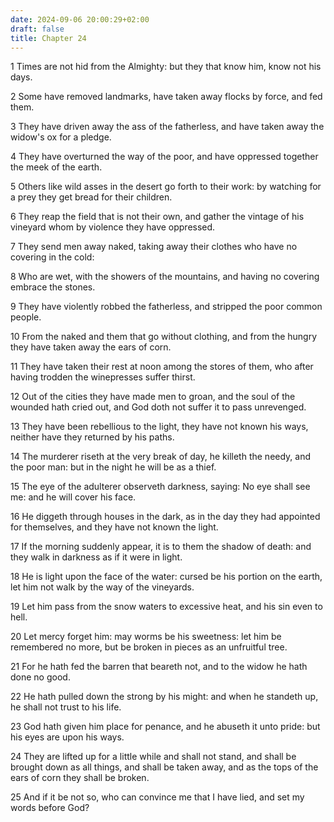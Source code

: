 ```yaml
---
date: 2024-09-06 20:00:29+02:00
draft: false
title: Chapter 24
---
```




1 Times are not hid from the Almighty: but they that know him, know not his days.

2 Some have removed landmarks, have taken away flocks by force, and fed them.

3 They have driven away the ass of the fatherless, and have taken away the widow's ox for a pledge.

4 They have overturned the way of the poor, and have oppressed together the meek of the earth.

5 Others like wild asses in the desert go forth to their work: by watching for a prey they get bread for their children.

6 They reap the field that is not their own, and gather the vintage of his vineyard whom by violence they have oppressed.

7 They send men away naked, taking away their clothes who have no covering in the cold:

8 Who are wet, with the showers of the mountains, and having no covering embrace the stones.

9 They have violently robbed the fatherless, and stripped the poor common people.

10 From the naked and them that go without clothing, and from the hungry they have taken away the ears of corn.

11 They have taken their rest at noon among the stores of them, who after having trodden the winepresses suffer thirst.

12 Out of the cities they have made men to groan, and the soul of the wounded hath cried out, and God doth not suffer it to pass unrevenged.

13 They have been rebellious to the light, they have not known his ways, neither have they returned by his paths.

14 The murderer riseth at the very break of day, he killeth the needy, and the poor man: but in the night he will be as a thief.

15 The eye of the adulterer observeth darkness, saying: No eye shall see me: and he will cover his face.

16 He diggeth through houses in the dark, as in the day they had appointed for themselves, and they have not known the light.

17 If the morning suddenly appear, it is to them the shadow of death: and they walk in darkness as if it were in light.

18 He is light upon the face of the water: cursed be his portion on the earth, let him not walk by the way of the vineyards.

19 Let him pass from the snow waters to excessive heat, and his sin even to hell.

20 Let mercy forget him: may worms be his sweetness: let him be remembered no more, but be broken in pieces as an unfruitful tree.

21 For he hath fed the barren that beareth not, and to the widow he hath done no good.

22 He hath pulled down the strong by his might: and when he standeth up, he shall not trust to his life.

23 God hath given him place for penance, and he abuseth it unto pride: but his eyes are upon his ways.

24 They are lifted up for a little while and shall not stand, and shall be brought down as all things, and shall be taken away, and as the tops of the ears of corn they shall be broken.

25 And if it be not so, who can convince me that I have lied, and set my words before God?

